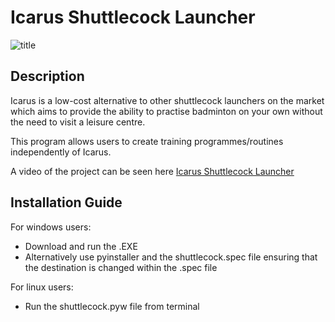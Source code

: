 # Icarus Shuttlecock Launcher
![title](https://user-images.githubusercontent.com/63613756/85470249-a8d5bd80-b5a6-11ea-84b0-cdf6d7baf825.jpg)
## Description
Icarus is a low-cost alternative to other shuttlecock launchers on the market which aims to provide the ability to practise badminton on your own without the need to visit a leisure centre.

This program allows users to create training programmes/routines independently of Icarus.

A video of the project can be seen here [Icarus Shuttlecock Launcher](https://youtu.be/fGZ-fbQ7Iac)
## Installation Guide
For windows users:
* Download and run the .EXE
* Alternatively use pyinstaller and the shuttlecock.spec file ensuring that the destination is changed within the .spec file

For linux users:
* Run the shuttlecock.pyw file from terminal

